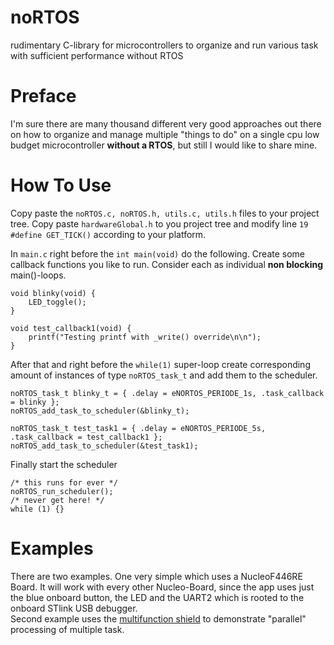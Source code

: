 # noRTOS
rudimentary C-library for microcontrollers to organize and run various task with sufficient performance without RTOS

# Preface
I'm sure there are many thousand different very good approaches out there on how to organize and manage multiple "things to do" on a single cpu low budget microcontroller **without a RTOS**, but still I would like to share mine.

# How To Use
Copy paste the ```noRTOS.c, noRTOS.h, utils.c, utils.h``` files to your project tree.
Copy paste ```hardwareGlobal.h``` to you project tree and modify line ```19 #define GET_TICK()``` according to your platform.

In ```main.c``` right before the ```int main(void)```  do the following.
Create some callback functions you like to run.
Consider each as individual **non blocking** main()-loops.   

```
void blinky(void) {
    LED_toggle();
}

void test_callback1(void) {
    printf("Testing printf with _write() override\n\n");
}

```
After that and right before the ```while(1)``` super-loop create corresponding amount of instances of type ```noRTOS_task_t``` and add them to the scheduler.   

```
noRTOS_task_t blinky_t = { .delay = eNORTOS_PERIODE_1s, .task_callback = blinky };
noRTOS_add_task_to_scheduler(&blinky_t);

noRTOS_task_t test_task1 = { .delay = eNORTOS_PERIODE_5s, .task_callback = test_callback1 };
noRTOS_add_task_to_scheduler(&test_task1);

```
Finally start the scheduler   

```
/* this runs for ever */
noRTOS_run_scheduler();
/* never get here! */
while (1) {}

```
# Examples
There are two examples. One very simple which uses a NucleoF446RE Board. It will work with every other Nucleo-Board, since the app uses just the blue onboard button, the LED and the UART2 which is rooted to the onboard STlink USB debugger.   
Second example uses the [multifunction shield](https://www.amazon.de/Hailege-Multifunktionale-Erweiterungskarte-Infrarot-Empf%C3%A4nger-Erweiterungsfunktion/dp/B07Y82V2SK/ref=asc_df_B07Y82V2SK?mcid=ca525e76b08b3d098cc3bf185179ebcf&th=1&psc=1&tag=googshopde-21&linkCode=df0&hvadid=696321262544&hvpos=&hvnetw=g&hvrand=6870903724215630989&hvpone=&hvptwo=&hvqmt=&hvdev=c&hvdvcmdl=&hvlocint=&hvlocphy=9042490&hvtargid=pla-1650224597464&psc=1&gad_source=1) to demonstrate "parallel" processing of multiple task.   
